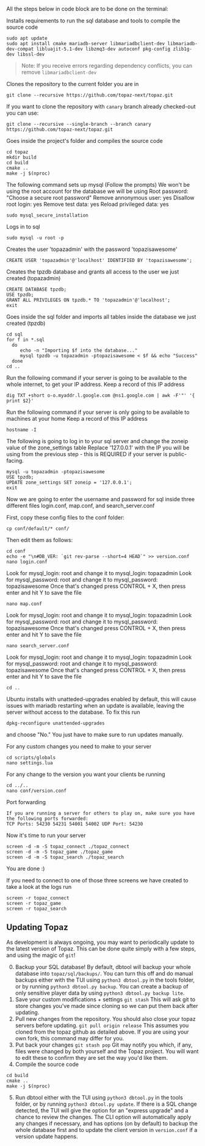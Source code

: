 All the steps below in code block are to be done on the terminal:

Installs requirements to run the sql database and tools to compile the source code
```
sudo apt update
sudo apt install cmake mariadb-server libmariadbclient-dev libmariadb-dev-compat libluajit-5.1-dev libzmq3-dev autoconf pkg-config zlib1g-dev libssl-dev
```
> Note: If you receive errors regarding dependency conflicts, you can remove `libmariadbclient-dev`


Clones the repository to the current folder you are in
```
git clone --recursive https://github.com/topaz-next/topaz.git
```

If you want to clone the repository with `canary` branch already checked-out you can use:
```
git clone --recursive --single-branch --branch canary https://github.com/topaz-next/topaz.git
```

Goes inside the project's folder and compiles the source code
```
cd topaz
mkdir build
cd build
cmake ..
make -j $(nproc)
```

The following command sets up mysql (Follow the prompts)
We won't be using the root account for the database we will be using
Root password: "Choose a secure root password"
Remove annonymous user: yes
Disallow root login: yes
Remove test data: yes
Reload privileged data: yes
```
sudo mysql_secure_installation
```

Logs in to sql
```
sudo mysql -u root -p
```

Creates the user 'topazadmin' with the password 'topazisawesome'
```
CREATE USER 'topazadmin'@'localhost' IDENTIFIED BY 'topazisawesome';
```

Creates the tpzdb database and grants all access to the user we just created (topazadmin)
```
CREATE DATABASE tpzdb;
USE tpzdb;
GRANT ALL PRIVILEGES ON tpzdb.* TO 'topazadmin'@'localhost';
exit
```

Goes inside the sql folder and imports all tables inside the database we just created (tpzdb)
```
cd sql
for f in *.sql
  do
     echo -n "Importing $f into the database..."
     mysql tpzdb -u topazadmin -ptopazisawesome < $f && echo "Success"      
  done
cd ..
```

Run the following command if your server is going to be available to the whole internet, to get your IP address.
Keep a record of this IP address
```
dig TXT +short o-o.myaddr.l.google.com @ns1.google.com | awk -F'"' '{ print $2}'
```

Run the following command if your server is only going to be available to machines at your home
Keep a record of this IP address
```
hostname -I
```

The following is going to log in to your sql server and change the zoneip value of the zone_settings table
Replace '127.0.0.1' with the IP you will be using from the previous step - this is REQUIRED if your server is public-facing.
```
mysql -u topazadmin -ptopazisawesome
USE tpzdb;
UPDATE zone_settings SET zoneip = '127.0.0.1'; 
exit
```

Now we are going to enter the username and password for sql inside three different files login.conf, map.conf, and search_server.conf

First, copy these config files to the conf folder:
```
cp conf/default/* conf/
```

Then edit them as follows:

```
cd conf
echo -e "\n#DB_VER: `git rev-parse --short=4 HEAD`" >> version.conf
nano login.conf
```
Look for mysql_login: root and change it to mysql_login: topazadmin
Look for mysql_password: root and change it to mysql_password: topazisawesome
Once that's changed press CONTROL + X, then press enter and hit Y to save the file
```
nano map.conf
```
Look for mysql_login: root and change it to mysql_login: topazadmin
Look for mysql_password: root and change it to mysql_password: topazisawesome
Once that's changed press CONTROL + X, then press enter and hit Y to save the file
```
nano search_server.conf
```
Look for mysql_login: root and change it to mysql_login: topazadmin
Look for mysql_password: root and change it to mysql_password: topazisawesome
Once that's changed press CONTROL + X, then press enter and hit Y to save the file
```
cd ..
```

Ubuntu installs with unatteded-upgrades enabled by default, this will cause issues
with mariadb restarting when an update is available, leaving the server without
access to the database. To fix this run
```
dpkg-reconfigure unattended-upgrades
```
and choose "No." You just have to make sure to run updates manually.


For any custom changes you need to make to your server
```
cd scripts/globals
nano settings.lua
```

For any change to the version you want your clients be running
```
cd ../..
nano conf/version.conf
```
Port forwarding 
```
If you are running a server for others to play on, make sure you have 
the following ports forwarded: 
TCP Ports: 54230 54231 54001 54002 UDP Port: 54230
```
Now it's time to run your server
```
screen -d -m -S topaz_connect ./topaz_connect
screen -d -m -S topaz_game ./topaz_game
screen -d -m -S topaz_search ./topaz_search
```

You are done :)

If you need to connect to one of those three screens we have created to take a look at the logs run
```
screen -r topaz_connect
screen -r topaz_game
screen -r topaz_search
```

## Updating Topaz

As development is always ongoing, you may want to periodically update to the latest version of Topaz. This can be done quite simply with a few steps, and using the magic of `git`! 

0. Backup your SQL database!
By default, dbtool will backup your whole database into `topaz/sql/backups/`. You can turn this off and do manual backups either with the TUI using `python3 dbtool.py` in the tools folder, or by running `python3 dbtool.py backup`. You can create a backup of only sensitive player data by using `python3 dbtool.py backup lite`.
1. Save your custom modifications + settings
```git stash```
This will ask git to store changes you've made since cloning so we can put them back after updating.
2. Pull new changes from the repository. You should also close your topaz servers before updating.
```git pull origin release```
This assumes you cloned from the topaz github as detailed above. If you are using your own fork, this command may differ for you.
3. Put back your changes
```git stash pop```
Git may notify you which, if any, files were changed by both yourself and the Topaz project. You will want to edit these to confirm they are set the way you'd like them.
4. Compile the source code
```
cd build
cmake ..
make -j $(nproc)
```
5. Run dbtool either with the TUI using `python3 dbtool.py` in the tools folder, or by running `python3 dbtool.py update`. If there is a SQL change detected, the TUI will give the option for an "express upgrade" and a chance to review the changes. The CLI option will automatically apply any changes if necessary, and has options (on by default) to backup the whole database first and to update the client version in `version.conf` if a version update happens.